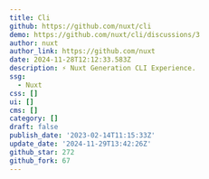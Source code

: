 ```yaml
---
title: Cli
github: https://github.com/nuxt/cli
demo: https://github.com/nuxt/cli/discussions/3
author: nuxt
author_link: https://github.com/nuxt
date: 2024-11-28T12:12:33.583Z
description: ⚡️ Nuxt Generation CLI Experience.
ssg:
  - Nuxt
css: []
ui: []
cms: []
category: []
draft: false
publish_date: '2023-02-14T11:15:33Z'
update_date: '2024-11-29T13:42:26Z'
github_star: 272
github_fork: 67
---
```

